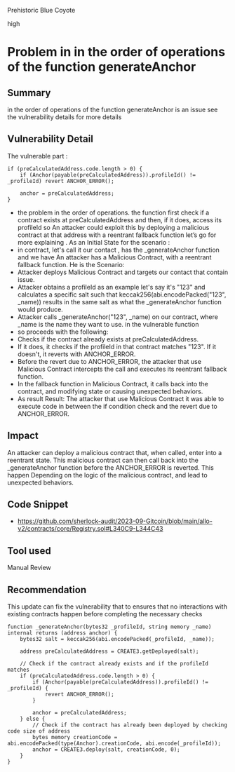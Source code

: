 Prehistoric Blue Coyote

high

# Problem in in the order of operations of the function generateAnchor
## Summary
in the order of operations of the function generateAnchor is an issue see the vulnerability details for more details 
## Vulnerability Detail

The vulnerable part : 

```solidity 
if (preCalculatedAddress.code.length > 0) {
    if (Anchor(payable(preCalculatedAddress)).profileId() != _profileId) revert ANCHOR_ERROR();

    anchor = preCalculatedAddress;
}
```
- the problem in the order of operations. the function first check if a contract exists at preCalculatedAddress and then, if it does, access its profileId so  An attacker could exploit this by deploying a malicious contract at that address with a reentrant fallback function let’s go for more explaining . 
As an Initial State for the scenario :
- in  contract, let's call it our contact , has the _generateAnchor function and we have An attacker has a Malicious Contract, with a reentrant fallback function.
He is the Scenario:
-  Attacker deploys Malicious Contract and targets our contact that contain issue.
- Attacker obtains a profileId as an example let's say it's "123" and calculates a specific salt such that keccak256(abi.encodePacked("123", _name)) results in the same salt as what the _generateAnchor function would produce.
- Attacker calls _generateAnchor("123", _name) on our contract, where _name is the name they want to use. in the vulnerable function 
- so proceeds with the following:
- Checks if the contract already exists at preCalculatedAddress.
- If it does, it checks if the profileId in that contract matches "123". If it doesn't, it reverts with ANCHOR_ERROR.
-  Before the revert due to ANCHOR_ERROR, the attacker  that use Malicious Contract  intercepts the call and executes its reentrant fallback function.
- In the fallback function in  Malicious Contract, it calls back into the contract, and modifying state or causing unexpected behaviors.
- As result Result:
The attacker that use Malicious Contract it was able to execute code in between the if condition check and the revert due to ANCHOR_ERROR.

## Impact

An attacker can deploy a malicious contract that, when called, enter into a reentrant state. This malicious contract can then call back into the  _generateAnchor function before the ANCHOR_ERROR is reverted. This happen Depending on the logic of the malicious contract, and lead to unexpected behaviors.

## Code Snippet
- https://github.com/sherlock-audit/2023-09-Gitcoin/blob/main/allo-v2/contracts/core/Registry.sol#L340C9-L344C43
## Tool used

Manual Review

## Recommendation
This update can fix the vulnerability that to ensures that no interactions with existing contracts happen before completing the necessary checks
```solidity 
function _generateAnchor(bytes32 _profileId, string memory _name) internal returns (address anchor) {
    bytes32 salt = keccak256(abi.encodePacked(_profileId, _name));

    address preCalculatedAddress = CREATE3.getDeployed(salt);

    // Check if the contract already exists and if the profileId matches
    if (preCalculatedAddress.code.length > 0) {
        if (Anchor(payable(preCalculatedAddress)).profileId() != _profileId) {
            revert ANCHOR_ERROR();
        }

        anchor = preCalculatedAddress;
    } else {
        // Check if the contract has already been deployed by checking code size of address
        bytes memory creationCode = abi.encodePacked(type(Anchor).creationCode, abi.encode(_profileId));
        anchor = CREATE3.deploy(salt, creationCode, 0);
    }
}
```